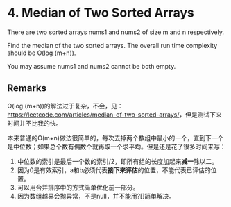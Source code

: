 # 4. Median of Two Sorted Arrays

There are two sorted arrays nums1 and nums2 of size m and n respectively.

Find the median of the two sorted arrays. The overall run time complexity should be O(log (m+n)).

You may assume nums1 and nums2 cannot be both empty.

## Remarks

O(log (m+n))的解法过于复杂，不会，见：<https://leetcode.com/articles/median-of-two-sorted-arrays/>，但是测试下来时间并不比我的快。

本来普通的O(m+n)做法很简单的，每次去掉两个数组中最小的一个，直到下一个是中位数；如果总个数有偶数个就再取一个求平均。但是还是花了很多时间来写：

1. 中位数的索引是最后一个数的索引/2，即所有组的长度加起来**减一**除以二。
2. 因为0是有效索引，a和b必须代表**接下来评估**的位置，不能代表已评估的位置。
3. 可以用合并排序中的方式简单优化前一部分。
4. 因为数组越界会抛异常，不是null，并不能用?[]简单解决。
